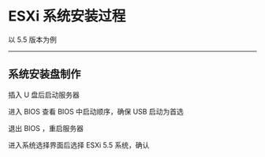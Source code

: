 # ESXi 系统安装过程

以 5.5 版本为例

---

## 系统安装盘制作

插入 U 盘后启动服务器

进入 BIOS 查看 BIOS 中启动顺序，确保 USB 启动为首选

退出 BIOS ，重启服务器

进入系统选择界面后选择 ESXi 5.5 系统，确认

